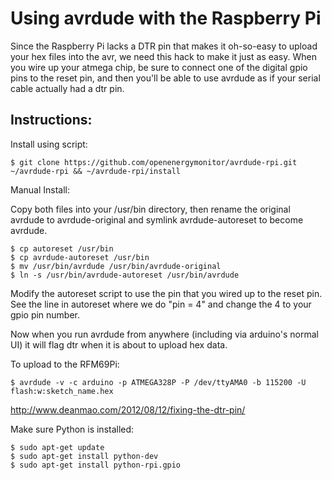 Using avrdude with the Raspberry Pi
===================================

Since the Raspberry Pi lacks a DTR pin that makes it oh-so-easy to upload your hex files into
the avr, we need this hack to make it just as easy.  When you wire up your atmega chip, be sure
to connect one of the digital gpio pins to the reset pin, and then you'll be able to use avrdude
as if your serial cable actually had a dtr pin.

Instructions:
-------------

Install using script:

    $ git clone https://github.com/openenergymonitor/avrdude-rpi.git ~/avrdude-rpi && ~/avrdude-rpi/install


Manual Install: 

Copy both files into your /usr/bin directory, then rename the original avrdude to avrdude-original
and symlink avrdude-autoreset to become avrdude.

    $ cp autoreset /usr/bin
    $ cp avrdude-autoreset /usr/bin
    $ mv /usr/bin/avrdude /usr/bin/avrdude-original
    $ ln -s /usr/bin/avrdude-autoreset /usr/bin/avrdude

Modify the autoreset script to use the pin that you wired up to the reset pin.  See the line in
autoreset where we do "pin = 4" and change the 4 to your gpio pin number.

Now when you run avrdude from anywhere (including via arduino's normal UI) it will flag dtr when
it is about to upload hex data.

To upload to the RFM69Pi: 

    $ avrdude -v -c arduino -p ATMEGA328P -P /dev/ttyAMA0 -b 115200 -U flash:w:sketch_name.hex

http://www.deanmao.com/2012/08/12/fixing-the-dtr-pin/

Make sure Python is installed:

    $ sudo apt-get update
    $ sudo apt-get install python-dev
    $ sudo apt-get install python-rpi.gpio
